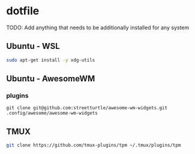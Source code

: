 # dotfile 

TODO: Add anything that needs to be additionally installed for any system

## Ubuntu - WSL 

```sh
sudo apt-get install -y xdg-utils

```



## Ubuntu - AwesomeWM

### plugins

```
git clone git@github.com:streetturtle/awesome-wm-widgets.git .config/awesome/awesome-wm-widgets
```

## TMUX 

```sh
git clone https://github.com/tmux-plugins/tpm ~/.tmux/plugins/tpm
```
